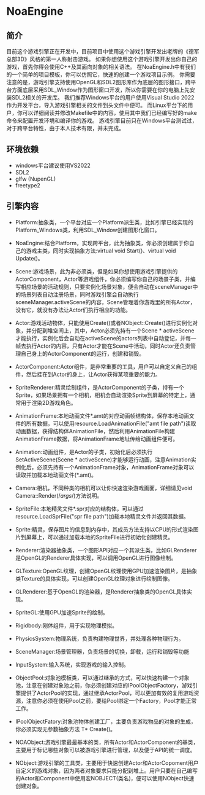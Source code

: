 # NoaEngine
## 简介
目前这个游戏引擎正在开发中，目前项目中使用这个游戏引擎开发出老牌的《德军总部3D》风格的第一人称射击游戏。
如果你想使用这个游戏引擎开发出你自己的游戏，首先你得会使用C++及其面向对象的相关语法。
在NoaEngine.h中有我们的一个简单的项目模板，你可以仿照它，快速的创建一个游戏项目示例。
你需要注意的是，游戏引擎支持使用OpenGL和SDL2图形库作为底层的图形接口，跨平台方面底层采用SDL_Window作为图形窗口开发，所以你需要在你的电脑上先安装SDL2相关的开发库。
我们推荐Windows平台的用户使用Visual Studio 2022作为开发平台，导入游戏引擎相关的文件到头文件中便可。
而Linux平台下的用户，你可以详细阅读并修改Makefile中的内容，使用其中我们已经编写好的make命令来配置开发环境和编译你的游戏。
游戏引擎目前只在Windows平台测试过，对于跨平台特性，由于本人技术有限，并未完成。

## 环境依赖
* windows平台建议使用VS2022
* SDL2
* glfw (NupenGL)
* freetype2

## 引擎内容
* Platform:抽象类，一个平台对应一个Platform派生类，比如引擎已经实现的Platform_Windows类，利用SDL_Window创建图形化窗口。

* NoaEngine:结合Platform，实现跨平台，此为抽象类，你必须创建属于你自己的游戏主类，同时实现抽象方法:virtual void Start()、virtual void Update()。

* Scene:游戏场景，此为非必须类，但是如果你想使用游戏引擎提供的ActorComponent，Actor等游戏组件，你必须编写你自己的场景子类，并编写相应场景的活动规则，只要实例化场景对象，便会自动在sceneManager中的场景列表自动注册场景，同时游戏引擎会自动执行sceneManager.activeScene的内容，Scene管理着你游戏里的所有Actor，没有它，就没有办法让Actor们执行相应的功能。

* Actor:游戏活动物体，只能使用Create()或者NObject::Create()进行实例化对象，并分配到堆空间上，其中，Actor必须先持有一个Scene * activeScene才能执行，实例化后会自动在activeScene的actors列表中自动登记，并每一帧去执行Actor的内容，只有Actor才能在Scene中活动，同时Actor还负责管理自己身上的ActorComponent的运行，创建和销毁。

* ActorComponent:Actor组件，是非常重要的工具，用户可以自定义自己的组件，然后挂在到Actor的身上，让Actor获得某项重要的能力。

* SpriteRenderer:精灵绘制组件，是ActorComponent的子类，持有一个Sprite，如果场景拥有一个相机，相机会自动渲染Sprite到屏幕的特定上，通常用于渲染2D游戏角色。

* AnimationFrame:本地动画文件*.amt的对应动画帧结构体，保存本地动画文件的所有数据，可以使用resource.LoadAnimationFile("amt file path")读取动画数据，获得结构体AnimationFile，然后利用AnimationFile构建AnimationFrame数据，将AnimationFrame地址传给动画组件便可。

* Animation:动画组件，是Actor的子类，初始化后必须执行SetActiveScene(Scene * activeScene)才能够运行动画，注意Animation实例化后，必须先持有一个AnimationFrame对象，AnimationFrame对象可以读取并加载本地动画文件(*.amt)。

* Camera:相机，不同种类的相机可以让你快速渲染游戏画面，详细请见void Camera::Render(/*args*/)方法说明。

* SpriteFile:本地精灵文件*.spr对应的结构体，可以通过resource.LoadSprFile("spr file path")加载本地精灵文件并返回其数据。

* Sprite:精灵，保存图片的信息到内存中，其成员方法支持以CPU的形式渲染图片到屏幕上，可以通过加载本地的SpriteFile进行初始化创建精灵。

* Renderer:渲染器抽象类，一个图形API对应一个其派生类，比如GLRenderer是OpenGL的Renderer具体实现，可以调用OpenGL进行图像绘制。

* GLTexture:OpenGL纹理，创建OpenGL纹理使用GPU加速渲染图片，是抽象类Texture的具体实现，可以创建OpenGL纹理对象进行绘制图像。

* GLRenderer:基于OpenGL的渲染器，是Renderer抽象类的OpenGL具体实现。

* SpriteGL:使用GPU加速Sprite的绘制。

* Rigidbody:刚体组件，用于实现物理模拟。

* PhysicsSystem:物理系统，负责构建物理世界，并处理各种物理行为。

* SceneManager:场景管理器，负责场景的切换，卸载，运行和销毁等功能

* InputSystem:输入系统，实现游戏的输入控制。

* ObjectPool:对象池模板类，可以通过继承的方式，可以快速构建一个对象池，注意在创建对象池之前，你必须创建对应的IPoolObjectFactory，游戏引擎提供了ActorPool的实现，通过继承ActorPool，可以更加有效的复用游戏资源，注意你必须在使用Pool之前，要给Pool绑定一个Factory，Pool才能正常工作。

* IPoolObjectFatory:对象池物体创建工厂，主要负责游戏物品的对象的生成，你必须实现无参数抽象方法 T* Create()。

* NOAObject:游戏引擎最最基本的类，所有Actor和ActorComponent的基类，主要用于标记哪些对象可以被游戏引擎进行管理，以及便于API的统一调度。

* NObject:游戏引擎的工具类，主要用于快速创建Actor和ActorCopoment用户自定义的游戏对象，因为两者对象要求只能分配到堆上。用户只要在自己编写的Actor和Component中使用宏NOBJECT(类名)，便可以使用NObject快速创建对象。
